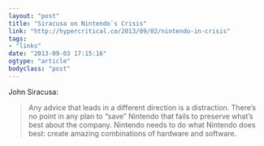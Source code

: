 ```yaml
---
layout: "post"
title: "Siracusa on Nintendo`s Crisis"
link: "http://hypercritical.co/2013/09/02/nintendo-in-crisis"
tags: 
- "links"
date: "2013-09-03 17:15:16"
ogtype: "article"
bodyclass: "post"
---
```


John Siracusa:

> Any advice that leads in a different direction is a distraction. There’s no point in any plan to “save” Nintendo that fails to preserve what’s best about the company. Nintendo needs to do what Nintendo does best: create amazing combinations of hardware and software.